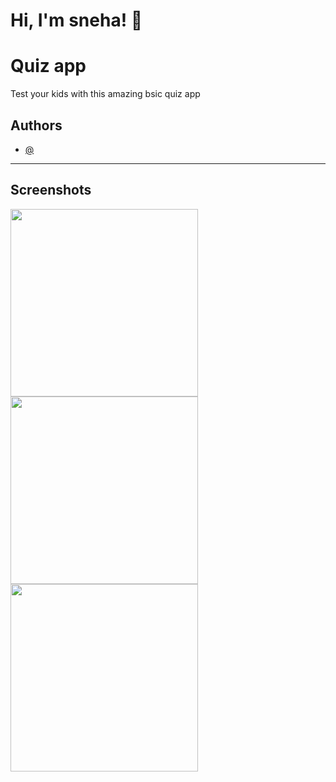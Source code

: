 # Hi, I'm sneha! 👋
# Quiz app

Test your kids with this amazing bsic quiz app



## Authors

- [@](https://www.github.com/naseerz)

---

## Screenshots
<p float="left">
  <img src="https://github.com/naseerz/Flutter-Quiz-App/blob/master/screenShot/1.jpeg" width="300" />
  <img src="https://github.com/naseerz/Flutter-Quiz-App/blob/master/screenShot/2.jpeg" width="300" /> 
  <img src="https://github.com/naseerz/Flutter-Quiz-App/blob/master/screenShot/3.jpeg" width="300" />
</p>



